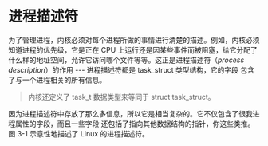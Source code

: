 # 进程描述符

为了管理进程，内核必须对每个进程所做的事情进行清楚的描述。例如，内核必须知道进程的优先级，它是正在 CPU 上运行还是因某些事件而被阻塞，给它分配了什么样的地址空间，允许它访问哪个文件等等。这正是进程描述符（*process description*）的作用 --- 进程描述符都是 task_struct 类型结构，它的字段 包含了与一个进程相关的所有信息。

> 内核还定义了 task_t 数据类型来等同于 struct task_struct。

因为进程描述符中存放了那么多信息，所以它是相当复杂的。它不仅包含了很我进程属性的字段，而且一些字段 还包括了指向其他数据结构的指针，你这些类推。图 3-1 示意性地描述了 Linux 的进程描述符。


